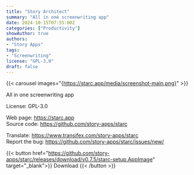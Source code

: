 ```yaml
---
title: "Story Architect"
summary: "All in one screenwriting app"
date: 2024-10-15T07:55:00Z
categories: ["Productivity"]
showAuthor: true
authors:
- "Story Apps"
tags: 
- "Screenwriting"
license: "GPL-3.0"
draft: false
---
```


{{< carousel images="{https://starc.app/media/screenshot-main.png}" >}}

All in one screenwriting app

License: GPL-3.0

Web page: <https://starc.app>  
Source code: <https://github.com/story-apps/starc>

Translate: <https://www.transifex.com/story-apps/starc>  
Report the bug: <https://github.com/story-apps/starc/issues/new/>  

{{< button href="https://github.com/story-apps/starc/releases/download/v0.7.5/starc-setup.AppImage" target="_blank">}}
Download
{{< /button >}}